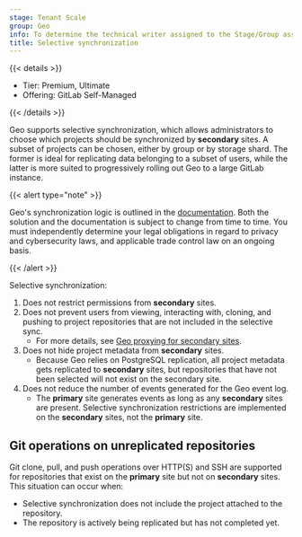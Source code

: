```yaml
---
stage: Tenant Scale
group: Geo
info: To determine the technical writer assigned to the Stage/Group associated with this page, see https://handbook.gitlab.com/handbook/product/ux/technical-writing/#assignments
title: Selective synchronization
---
```


{{< details >}}

- Tier: Premium, Ultimate
- Offering: GitLab Self-Managed

{{< /details >}}

Geo supports selective synchronization, which allows administrators to choose
which projects should be synchronized by **secondary** sites.
A subset of projects can be chosen, either by group or by storage shard. The
former is ideal for replicating data belonging to a subset of users, while the
latter is more suited to progressively rolling out Geo to a large GitLab
instance.

{{< alert type="note" >}}

Geo's synchronization logic is outlined in the [documentation](../_index.md). Both the solution and the documentation is subject to change from time to time. You must independently determine your legal obligations in regard to privacy and cybersecurity laws, and applicable trade control law on an ongoing basis.

{{< /alert >}}

Selective synchronization:

1. Does not restrict permissions from **secondary** sites.
1. Does not prevent users from viewing, interacting with, cloning, and pushing to project repositories that are not included in the selective sync.
   - For more details, see [Geo proxying for secondary sites](../secondary_proxy/_index.md).
1. Does not hide project metadata from **secondary** sites.
   - Because Geo relies on PostgreSQL replication, all project metadata
     gets replicated to **secondary** sites, but repositories that have not been
     selected will not exist on the secondary site.
1. Does not reduce the number of events generated for the Geo event log.
   - The **primary** site generates events as long as any **secondary** sites are present.
     Selective synchronization restrictions are implemented on the **secondary** sites,
     not the **primary** site.

## Git operations on unreplicated repositories

Git clone, pull, and push operations over HTTP(S) and SSH are supported for repositories that
exist on the **primary** site but not on **secondary** sites. This situation can occur
when:

- Selective synchronization does not include the project attached to the repository.
- The repository is actively being replicated but has not completed yet.
